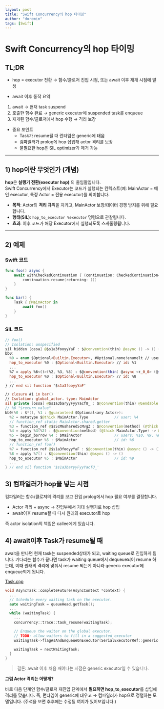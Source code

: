 ```yaml
---
layout: post
title: "Swift Concurrency의 hop 타이밍"
author: "doremin"
tags: [Swift]
---
```


# Swift Concurrency의 hop 타이밍

## TL;DR

-	hop = executor 전환
→ 함수/클로저 진입 시점, 또는 await 이후 재개 시점에 발생

-	await 이후 동작 요약
1. await → 현재 task suspend
2. 호출한 함수 완료 → generic executor에 suspended task를 enqueue
3. 재개된 함수/클로저에서 hop 수행 → 격리 보장

-	중요 포인트
	- Task가 resume될 때 런타임은 generic에 태움
	-	컴파일러가 prolog에 hop 삽입해 actor 격리를 보장
	-	불필요한 hop은 SIL optimizer가 제거 가능

---

## 1) hop이란 무엇인가 (개념)

**hop**은 **실행기 전환(executor hop)** 의 줄임말입니다.  
Swift Concurrency에서 Executor는 코드가 실행되는 컨텍스트(예: MainActor = 메인 executor, 특정 Actor = 전용 executor)를 의미합니다.

- **목적**: Actor의 **격리 규칙**을 지키고, MainActor 보장/데이터 경쟁 방지를 위해 필요합니다.
- **형태(SIL)**: `hop_to_executor %executor` 명령으로 관찰됩니다.
- **효과**: 이후 코드가 해당 Executor에서 실행되도록 스케줄링됩니다.

---

## 2) 예제

### Swift 코드

```swift
func foo() async {
    await withCheckedContinuation { (continuation: CheckedContinuation<Void, Never>) in
        continuation.resume(returning: ())
    }
}

func bar() {
    Task { @MainActor in
        await foo()
    }
}
```

### SIL 코드

```swift
// foo()
// Isolation: unspecified
sil hidden [ossa] @$s1a3fooyyYaF : $@convention(thin) @async () -> () {
bb0:
  %0 = enum $Optional<Builtin.Executor>, #Optional.none!enumelt // users: %8, %1
  hop_to_executor %0 : $Optional<Builtin.Executor> // id: %1
  ...
  %7 = apply %6<()>(%2, %3, %5) : $@convention(thin) @async <τ_0_0> (@sil_isolated @guaranteed Optional<any Actor>, @guaranteed @noescape @callee_guaranteed @substituted <τ_0_0> (UnsafeContinuation<τ_0_0, Never>) -> () for <τ_0_0>) -> @sil_sending @out τ_0_0
  hop_to_executor %0 : $Optional<Builtin.Executor> // id: %8
  ...
} // end sil function '$s1a3fooyyYaF'

// closure #1 in bar()
// Isolation: global_actor. type: MainActor
sil private [ossa] @$s1a3baryyFyyYacfU_ : $@convention(thin) @Sendable @async @substituted <τ_0_0> (@guaranteed Optional<any Actor>) -> @out τ_0_0 for <()> {
// %0 "$return_value"
bb0(%0 : $*(), %1 : @guaranteed $Optional<any Actor>):
  %2 = metatype $@thick MainActor.Type            // user: %4
  // function_ref static MainActor.shared.getter
  %3 = function_ref @$sScM6sharedScMvgZ : $@convention(method) (@thick MainActor.Type) -> @owned MainActor // user: %4
  %4 = apply %3(%2) : $@convention(method) (@thick MainActor.Type) -> @owned MainActor // users: %11, %5
  %5 = begin_borrow %4 : $MainActor               // users: %10, %9, %6
  hop_to_executor %5 : $MainActor                 // id: %6
  // function_ref foo()
  %7 = function_ref @$s1a3fooyyYaF : $@convention(thin) @async () -> () // user: %8
  %8 = apply %7() : $@convention(thin) @async () -> ()
  hop_to_executor %5 : $MainActor                 // id: %9
  ...
} // end sil function '$s1a3baryyFyyYacfU_'
```

## 3) 컴파일러가 hop을 넣는 시점

컴파일러는 함수/클로저의 격리를 보고 진입 prolog에서 hop 필요 여부를 결정합니다.
- Actor 격리 + async → 진입부에서 기대 실행기로 hop 삽입
- await이후 resume될 때 다시 원래의 executor로 hop

즉 actor isolation의 책임은 callee에게 있습니다.

## 4) await이후 Task가 resume될 때 
await을 만나면 현재 task는 suspended상태가 되고, waiting queue로 진입하게 됩니다.
기다리는 함수가 끝나면 task가 waiting queue에서 dequeue되어 resume 하는데, 이때 원래의 격리에 맞춰서 resume 되는게 아니라 generic executor에 enqueue되게 됩니다.

[Task.cpp](https://github.com/swiftlang/swift/blob/main/stdlib/public/Concurrency/Task.cpp#L235-L316)

```cpp
void AsyncTask::completeFuture(AsyncContext *context) {
  ...
  // Schedule every waiting task on the executor.
  auto waitingTask = queueHead.getTask();
  ...
  while (waitingTask) {
    ...
    concurrency::trace::task_resume(waitingTask);

    // Enqueue the waiter on the global executor.
    // TODO: allow waiters to fill in a suggested executor
    waitingTask->flagAsAndEnqueueOnExecutor(SerialExecutorRef::generic());

    waitingTask = nextWaitingTask;
  }
}
```
> 결론: await 이후 처음 깨어나는 지점은 generic executor일 수 있습니다.

**그럼 Actor 격리는 어떻게?**

바로 다음 단계인 함수/클로저 재진입 단계에서 **필요하면 hop_to_executor**를 삽입해 격리를 맞춥니다.
즉, 런타임이 generic에 태우고 → 컴파일러가 hop으로 정렬하는 모델입니다. (주석을 보면 추후에는 수정될 여지가 있어보입니다.)
